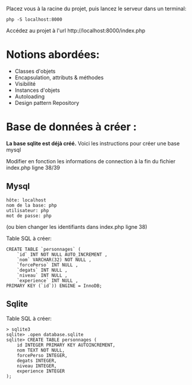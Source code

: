 Placez vous à la racine du projet, puis lancez le serveur dans un terminal:

```php -S localhost:8000```

Accédez au projet à l'url http://localhost:8000/index.php


# Notions abordées:

- Classes d'objets
- Encapsulation, attributs & méthodes
- Visibilité
- Instances d'objets
- Autoloading
- Design pattern Repository 


# Base de données à créer : 
**La base sqlite est déjà créé.** Voici les instructions pour créer une base mysql

Modifier en fonction les informations de connection à la fin du fichier index.php ligne 38/39

## Mysql

```
hôte: localhost
nom de la base: php
utilisateur: php
mot de passe: php
```

(ou bien changer les identifiants dans index.php ligne 38)


Table SQL à créer:

```
CREATE TABLE `personnages` (
    `id` INT NOT NULL AUTO_INCREMENT ,
    `nom` VARCHAR(32) NOT NULL ,
    `forcePerso` INT NULL ,
    `degats` INT NULL ,
    `niveau` INT NULL ,
    `experience` INT NULL ,
PRIMARY KEY (`id`)) ENGINE = InnoDB;
```
## Sqlite


Table SQL à créer:

```
> sqlite3
sqlite> .open database.sqlite
sqlite> CREATE TABLE personnages (
    id INTEGER PRIMARY KEY AUTOINCREMENT,
    nom TEXT NOT NULL,
    forcePerso INTEGER,
    degats INTEGER,
    niveau INTEGER,
    experience INTEGER
);
```
